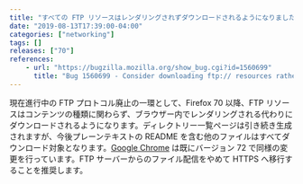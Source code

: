 ```yaml
---
title: "すべての FTP リソースはレンダリングされずダウンロードされるようになりました"
date: "2019-08-13T17:39:00-04:00"
categories: ["networking"]
tags: []
releases: ["70"]
references:
    - url: "https://bugzilla.mozilla.org/show_bug.cgi?id=1560699"
      title: "Bug 1560699 - Consider downloading ftp:// resources rather than rendering them."
---
```

現在進行中の FTP プロトコル廃止の一環として、Firefox 70 以降、FTP リソースはコンテンツの種類に関わらず、ブラウザー内でレンダリングされる代わりにダウンロードされるようになります。ディレクトリー一覧ページは引き続き生成されますが、今後プレーンテキストの README を含む他のファイルはすべてダウンロード対象となります。[Google Chrome](https://www.chromestatus.com/feature/6199005675520000) は既にバージョン 72 で同様の変更を行っています。FTP サーバーからのファイル配信をやめて HTTPS へ移行することを推奨します。

